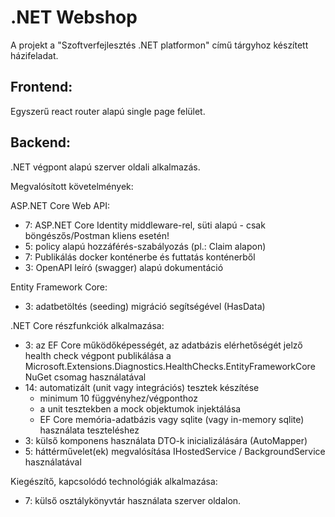# .NET Webshop
A projekt a "Szoftverfejlesztés .NET platformon" című tárgyhoz készített házifeladat.

## Frontend:
Egyszerű react router alapú single page felület.

## Backend:
.NET végpont alapú szerver oldali alkalmazás.

Megvalósított követelmények:

ASP.NET Core Web API:
- 7: ASP.NET Core Identity middleware-rel, süti alapú - csak böngészős/Postman kliens esetén!
- 5: policy alapú hozzáférés-szabályozás (pl.: Claim alapon)
- 7: Publikálás docker konténerbe és futtatás konténerből
- 3: OpenAPI leíró (swagger) alapú dokumentáció

Entity Framework Core:
- 3: adatbetöltés (seeding) migráció segítségével (HasData)
	
.NET Core részfunkciók alkalmazása:
- 3: az EF Core működőképességét, az adatbázis elérhetőségét jelző health check végpont publikálása a Microsoft.Extensions.Diagnostics.HealthChecks.EntityFrameworkCore NuGet csomag használatával
- 14: automatizált (unit vagy integrációs) tesztek készítése
	- minimum 10 függvényhez/végponthoz
	- a unit tesztekben a mock objektumok injektálása
	- EF Core memória-adatbázis vagy sqlite (vagy in-memory sqlite) használata teszteléshez
- 3: külső komponens használata DTO-k inicializálására (AutoMapper)
- 5: háttérművelet(ek) megvalósítása IHostedService / BackgroundService használatával

Kiegészítő, kapcsolódó technológiák alkalmazása:
- 7: külső osztálykönyvtár használata szerver oldalon.